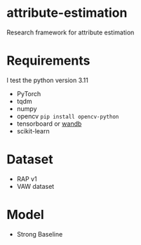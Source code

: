 # attribute-estimation

Research framework for attribute estimation

# Requirements
I test the python version 3.11
- PyTorch
- tqdm
- numpy
- opencv `pip install opencv-python`
- tensorboard or [wandb](https://wandb.ai)
- scikit-learn

# Dataset

- RAP v1
- VAW dataset

# Model

- Strong Baseline